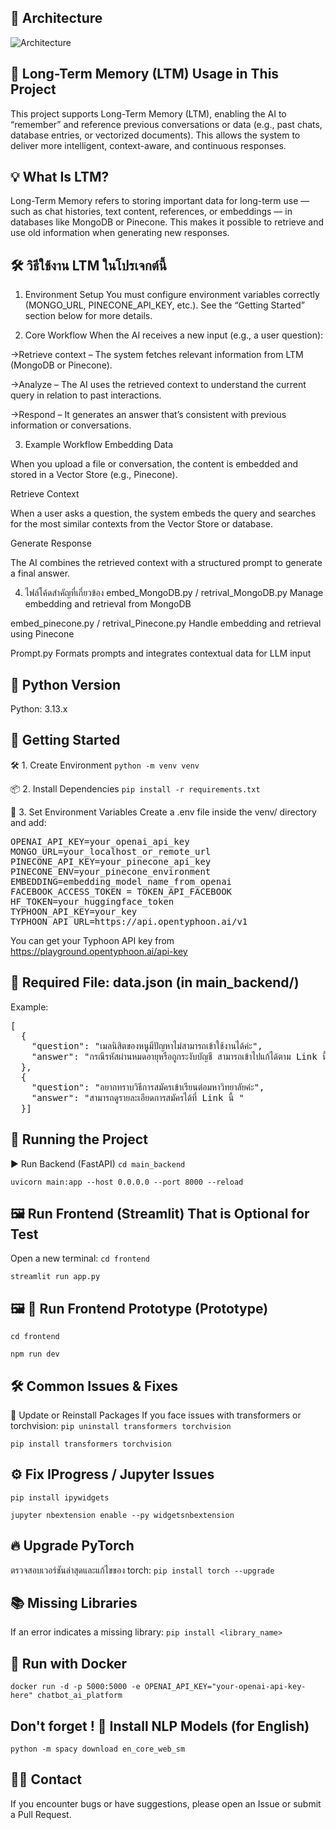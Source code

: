 ## 🧩 Architecture
![Architecture](images/Screenshot%2025-10-08%113040.png)


## 🧠 Long-Term Memory (LTM) Usage in This Project
This project supports Long-Term Memory (LTM), enabling the AI to “remember” and reference previous conversations or data (e.g., past chats, database entries, or vectorized documents).
This allows the system to deliver more intelligent, context-aware, and continuous responses.

## 💡 What Is LTM?
Long-Term Memory refers to storing important data for long-term use — such as chat histories, text content, references, or embeddings — in databases like MongoDB or Pinecone.
This makes it possible to retrieve and use old information when generating new responses.

## 🛠️ วิธีใช้งาน LTM ในโปรเจกต์นี้
1. Environment Setup
You must configure environment variables correctly (MONGO_URL, PINECONE_API_KEY, etc.).
See the “Getting Started” section below for more details.

2. Core Workflow
When the AI receives a new input (e.g., a user question):

→Retrieve context – The system fetches relevant information from LTM (MongoDB or Pinecone).

→Analyze – The AI uses the retrieved context to understand the current query in relation to past interactions.

→Respond – It generates an answer that’s consistent with previous information or conversations.

3. Example Workflow
Embedding Data

When you upload a file or conversation, the content is embedded and stored in a Vector Store (e.g., Pinecone).

Retrieve Context

When a user asks a question, the system embeds the query and searches for the most similar contexts from the Vector Store or database.

Generate Response

The AI combines the retrieved context with a structured prompt to generate a final answer.

4. ไฟล์โค้ดสำคัญที่เกี่ยวข้อง
embed_MongoDB.py / retrival_MongoDB.py
Manage embedding and retrieval from MongoDB

embed_pinecone.py / retrival_Pinecone.py
Handle embedding and retrieval using Pinecone

Prompt.py
Formats prompts and integrates contextual data for LLM input

## 🐍 Python Version
Python: 3.13.x

## 🚀 Getting Started
🛠️ 1. Create Environment
```python -m venv venv```

📦 2. Install Dependencies
```pip install -r requirements.txt```


🔐 3. Set Environment Variables
Create a .env file inside the venv/ directory and add:

<pre>OPENAI_API_KEY=your_openai_api_key
MONGO_URL=your_localhost_or_remote_url
PINECONE_API_KEY=your_pinecone_api_key
PINECONE_ENV=your_pinecone_environment
EMBEDDING=embedding_model_name_from_openai
FACEBOOK_ACCESS_TOKEN = TOKEN_API_FACEBOOK
HF_TOKEN=your_huggingface_token
TYPHOON_API_KEY=your_key
TYPHOON_API_URL=https://api.opentyphoon.ai/v1
</pre>

You can get your Typhoon API key from https://playground.opentyphoon.ai/api-key

## 📄 Required File: data.json (in main_backend/)
Example:
<pre>
[
  {
    "question": "เมลนิสิตของหนูมีปัญหาไม่สามารถเข้าใช้งานได้ค่ะ",
    "answer": "กรณีรหัสผ่านหมดอายุหรือถูกระงับบัญชี สามารถเข้าไปแก้ได้ตาม Link นี้ ***"
  },
  {
    "question": "อยากทราบวิธีการสมัครเข้าเรียนต่อมหาวิทยาลัยค่ะ",
    "answer": "สามารถดูรายละเอียดการสมัครได้ที่ Link นี้ "
  }]
</pre>

## 🧪 Running the Project
▶️ Run Backend (FastAPI)
```cd main_backend```

```uvicorn main:app --host 0.0.0.0 --port 8000 --reload```

## 🖼️ Run Frontend (Streamlit) That is Optional for Test
Open a new terminal:
```cd frontend```

```streamlit run app.py```

## 🖼️ 🧩 Run Frontend Prototype (Prototype)
```cd frontend```

```npm run dev```

## 🛠️ Common Issues & Fixes
🔄 Update or Reinstall Packages
If you face issues with transformers or torchvision:
```pip uninstall transformers torchvision```

```pip install transformers torchvision```

## ⚙️ Fix IProgress / Jupyter Issues
```pip install ipywidgets```

```jupyter nbextension enable --py widgetsnbextension```

## 🔥 Upgrade PyTorch
ตรวจสอบเวอร์ชันล่าสุดและแก้ไขของ torch:
```pip install torch --upgrade```

##  📚 Missing Libraries
If an error indicates a missing library:
```pip install <library_name>```

## 🐳 Run with Docker
```docker run -d -p 5000:5000 -e OPENAI_API_KEY="your-openai-api-key-here" chatbot_ai_platform```

## Don't forget ! 🧠 Install NLP Models (for English)
```python -m spacy download en_core_web_sm```

## 🙋‍♂️ Contact
If you encounter bugs or have suggestions, please open an Issue or submit a Pull Request.


